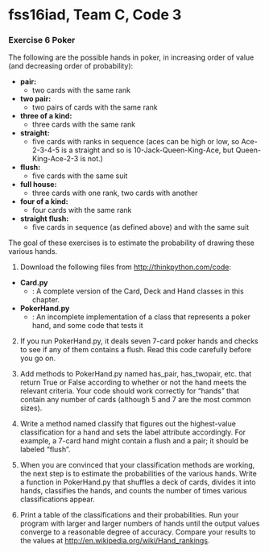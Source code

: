 # fss16iad, Team C, Code 3
### Exercise 6 Poker
The following are the possible hands in poker, in increasing order of value (and decreasing order of probability):
  + **pair:**
    + two cards with the same rank
  + **two pair:**
    + two pairs of cards with the same rank
  + **three of a kind:**
    + three cards with the same rank
  + **straight:**
    + five cards with ranks in sequence (aces can be high or low, so Ace-2-3-4-5 is a straight and so is 10-Jack-Queen-King-Ace, but Queen-King-Ace-2-3 is not.)
  + **flush:**
    + five cards with the same suit
  + **full house:**
    + three cards with one rank, two cards with another
  + **four of a kind:**
    + four cards with the same rank
  + **straight flush:**
    + five cards in sequence (as defined above) and with the same suit

The goal of these exercises is to estimate the probability of drawing these various hands.

1. Download the following files from http://thinkpython.com/code:
  + **Card.py**
    + : A complete version of the Card, Deck and Hand classes in this chapter.
  + **PokerHand.py**
    + : An incomplete implementation of a class that represents a poker hand, and some code that tests it

2. If you run PokerHand.py, it deals seven 7-card poker hands and checks to see if any of them contains a flush. Read this code carefully before you go on.

3. Add methods to PokerHand.py named has_pair, has_twopair, etc. that return True or False according to whether or not the hand meets the relevant criteria. Your code should work correctly for “hands” that contain any number of cards (although 5 and 7 are the most common sizes).

4. Write a method named classify that figures out the highest-value classification for a hand and sets the label attribute accordingly. For example, a 7-card hand might contain a flush and a pair; it should be labeled “flush”.

5. When you are convinced that your classification methods are working, the next step is to estimate the probabilities of the various hands. Write a function in PokerHand.py that shuffles a deck of cards, divides it into hands, classifies the hands, and counts the number of times various classifications appear.

6. Print a table of the classifications and their probabilities. Run your program with larger and larger numbers of hands until the output values converge to a reasonable degree of accuracy. Compare your results to the values at http://en.wikipedia.org/wiki/Hand_rankings.
